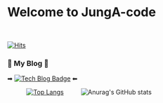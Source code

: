 <h1> Welcome to JungA-code </h1> 
&nbsp;&nbsp;&nbsp;&nbsp;&nbsp;&nbsp;&nbsp;&nbsp;&nbsp;&nbsp;

[![Hits](https://hits.seeyoufarm.com/api/count/incr/badge.svg?url=https%3A%2F%2Fgithub.com%2FJungA-code%2Fhit-counter&count_bg=%23FFC5FE&title_bg=%23000000&icon=gnome.svg&icon_color=%23E56767&title=hits&edge_flat=false)](https://hits.seeyoufarm.com)&nbsp;&nbsp;&nbsp;&nbsp;&nbsp;&nbsp;&nbsp;&nbsp;&nbsp;&nbsp;
### 💚 My Blog 💚
  ➡ [![Tech Blog Badge](http://img.shields.io/badge/-Tech%20BLOG-black?style=flat-square&logo=github&link=https://blog.naver.com/dlwjddk218/)](https://blog.naver.com/dlwjddk218/) ⬅
  
  &nbsp;&nbsp;&nbsp;&nbsp;&nbsp;&nbsp;&nbsp;&nbsp;&nbsp;&nbsp;
  [![Top Langs](https://github-readme-stats.vercel.app/api/top-langs/?username=JungA-code&layout=compact)](https://github.com/JungA-code/github-readme-stats)&nbsp;&nbsp;&nbsp;&nbsp;&nbsp;&nbsp;&nbsp;&nbsp;&nbsp;&nbsp;![Anurag's GitHub stats](https://github-readme-stats.vercel.app/api?username=JungA-code&show_icons=true&theme=dracula)
